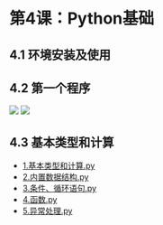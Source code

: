 # 第4课：Python基础

## 4.1 环境安装及使用

## 4.2 第一个程序
![](https://img3.doubanio.com/view/photo/l/public/p2533823201.jpg)
![](https://img3.doubanio.com/view/photo/l/public/p2533823203.jpg)

## 4.3 基本类型和计算
* [1.基本类型和计算.py](class4/1.基本类型和计算.py)
* [2.内置数据结构.py](class4/2.内置数据结构.py)
* [3.条件、循环语句.py](class4/3.条件、循环语句.py)
* [4.函数.py](class4/4.函数.py)
* [5.异常处理.py](class4/5.异常处理.py)

